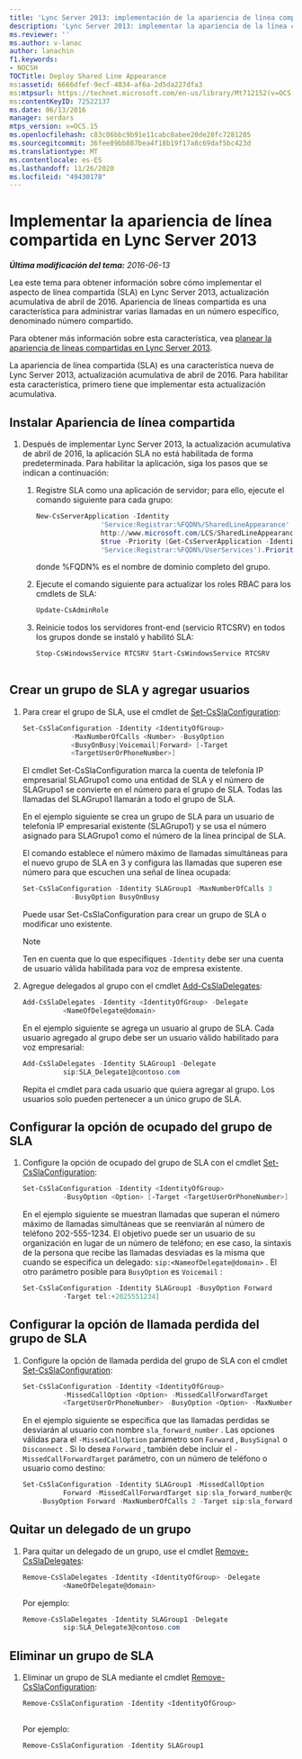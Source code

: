 ```yaml
---
title: 'Lync Server 2013: implementación de la apariencia de línea compartida'
description: 'Lync Server 2013: implementar la apariencia de la línea compartida.'
ms.reviewer: ''
ms.author: v-lanac
author: lanachin
f1.keywords:
- NOCSH
TOCTitle: Deploy Shared Line Appearance
ms:assetid: 6666dfef-9ecf-4834-af6a-2d5da227dfa3
ms:mtpsurl: https://technet.microsoft.com/en-us/library/Mt712152(v=OCS.15)
ms:contentKeyID: 72522137
ms.date: 06/13/2016
manager: serdars
mtps_version: v=OCS.15
ms.openlocfilehash: c83c06bbc9b91e11cabc0abee20de28fc7281205
ms.sourcegitcommit: 36fee89bb887bea4f18b19f17a8c69daf5bc423d
ms.translationtype: MT
ms.contentlocale: es-ES
ms.lasthandoff: 11/26/2020
ms.locfileid: "49430178"
---
```

# <a name="deploy-shared-line-appearance-in-lync-server-2013"></a>Implementar la apariencia de línea compartida en Lync Server 2013

<div data-xmlns="http://www.w3.org/1999/xhtml">

<div class="topic" data-xmlns="http://www.w3.org/1999/xhtml" data-msxsl="urn:schemas-microsoft-com:xslt" data-cs="https://msdn.microsoft.com/">

<div data-asp="https://msdn2.microsoft.com/asp">



</div>

<div id="mainSection">

<div id="mainBody">

<span> </span>

_**Última modificación del tema:** 2016-06-13_

Lea este tema para obtener información sobre cómo implementar el aspecto de línea compartida (SLA) en Lync Server 2013, actualización acumulativa de abril de 2016. Apariencia de líneas compartida es una característica para administrar varias llamadas en un número específico, denominado número compartido.

Para obtener más información sobre esta característica, vea [planear la apariencia de líneas compartidas en Lync Server 2013](lync-server-2013-plan-for-shared-line-appearance.md).

La apariencia de línea compartida (SLA) es una característica nueva de Lync Server 2013, actualización acumulativa de abril de 2016. Para habilitar esta característica, primero tiene que implementar esta actualización acumulativa.

<div>

## <a name="install-shared-line-appearance"></a>Instalar Apariencia de línea compartida

1.  Después de implementar Lync Server 2013, la actualización acumulativa de abril de 2016, la aplicación SLA no está habilitada de forma predeterminada. Para habilitar la aplicación, siga los pasos que se indican a continuación:
    
    1.  Registre SLA como una aplicación de servidor; para ello, ejecute el comando siguiente para cada grupo:
        ```powershell
        New-CsServerApplication -Identity
                        'Service:Registrar:%FQDN%/SharedLineAppearance' -Uri
                        http://www.microsoft.com/LCS/SharedLineAppearance -Critical $false -Enabled
                        $true -Priority (Get-CsServerApplication -Identity
                        'Service:Registrar:%FQDN%/UserServices').Priority 
        ```
        donde %FQDN% es el nombre de dominio completo del grupo.
    
    2.  Ejecute el comando siguiente para actualizar los roles RBAC para los cmdlets de SLA:
        ```powershell
        Update-CsAdminRole 
        ```
    3.  Reinicie todos los servidores front-end (servicio RTCSRV) en todos los grupos donde se instaló y habilitó SLA:
        
        ```powershell 
        Stop-CsWindowsService RTCSRV Start-CsWindowsService RTCSRV
                        
        ```

</div>

<div>

## <a name="create-an-sla-group-and-add-users-to-it"></a>Crear un grupo de SLA y agregar usuarios

1.  Para crear el grupo de SLA, use el cmdlet de [Set-CsSlaConfiguration](https://docs.microsoft.com/powershell/module/skype/set-csslaconfiguration):
    ```powershell
    Set-CsSlaConfiguration -Identity <IdentityOfGroup>
                -MaxNumberOfCalls <Number> -BusyOption
                <BusyOnBusy|Voicemail|Forward> [-Target
                <TargetUserOrPhoneNumber>]
    ```
    El cmdlet Set-CsSlaConfiguration marca la cuenta de telefonía IP empresarial SLAGrupo1 como una entidad de SLA y el número de SLAGrupo1 se convierte en el número para el grupo de SLA. Todas las llamadas del SLAGrupo1 llamarán a todo el grupo de SLA.
    
    En el ejemplo siguiente se crea un grupo de SLA para un usuario de telefonía IP empresarial existente (SLAGrupo1) y se usa el número asignado para SLAGrupo1 como el número de la línea principal de SLA.
    
    El comando establece el número máximo de llamadas simultáneas para el nuevo grupo de SLA en 3 y configura las llamadas que superen ese número para que escuchen una señal de línea ocupada:
    ```powershell
    Set-CsSlaConfiguration -Identity SLAGroup1 -MaxNumberOfCalls 3
                -BusyOption BusyOnBusy
    ```
    Puede usar Set-CsSlaConfiguration para crear un grupo de SLA o modificar uno existente.
    
    <div>
    

    > [!NOTE]  
    > Ten en cuenta que lo que especifiques <CODE>-Identity</CODE> debe ser una cuenta de usuario válida habilitada para voz de empresa existente.

    
    </div>

2.  Agregue delegados al grupo con el cmdlet [Add-CsSlaDelegates](https://docs.microsoft.com/powershell/module/skype/add-cssladelegates):
    ```powershell
    Add-CsSlaDelegates -Identity <IdentityOfGroup> -Delegate
              <NameOfDelegate@domain>
    ```
    En el ejemplo siguiente se agrega un usuario al grupo de SLA. Cada usuario agregado al grupo debe ser un usuario válido habilitado para voz empresarial:
    ```powershell
    Add-CsSlaDelegates -Identity SLAGroup1 -Delegate
              sip:SLA_Delegate1@contoso.com
    ```
    Repita el cmdlet para cada usuario que quiera agregar al grupo. Los usuarios solo pueden pertenecer a un único grupo de SLA.

</div>

<div>

## <a name="configure-the-sla-group-busy-option"></a>Configurar la opción de ocupado del grupo de SLA

1.  Configure la opción de ocupado del grupo de SLA con el cmdlet [Set-CsSlaConfiguration](https://docs.microsoft.com/powershell/module/skype/set-csslaconfiguration):
    ```powershell
    Set-CsSlaConfiguration -Identity <IdentityOfGroup>
              -BusyOption <Option> [-Target <TargetUserOrPhoneNumber>]
    ```
    En el ejemplo siguiente se muestran llamadas que superan el número máximo de llamadas simultáneas que se reenviarán al número de teléfono 202-555-1234. El objetivo puede ser un usuario de su organización en lugar de un número de teléfono; en ese caso, la sintaxis de la persona que recibe las llamadas desviadas es la misma que cuando se especifica un delegado: `sip:<NameofDelegate@domain>` . El otro parámetro posible para `BusyOption` es `Voicemail` :
    ```powershell
    Set-CsSlaConfiguration -Identity SLAGroup1 -BusyOption Forward
              -Target tel:+2025551234]
    ```
</div>

<div>

## <a name="configure-the-sla-group-missed-call-option"></a>Configurar la opción de llamada perdida del grupo de SLA

1.  Configure la opción de llamada perdida del grupo de SLA con el cmdlet [Set-CsSlaConfiguration](https://docs.microsoft.com/powershell/module/skype/set-csslaconfiguration):
    ```powershell
    Set-CsSlaConfiguration -Identity <IdentityOfGroup> 
              -MissedCallOption <Option> -MissedCallForwardTarget
              <TargetUserOrPhoneNumber> -BusyOption <Option> -MaxNumberofCalls <#> -Target [Target]
    ```
    En el ejemplo siguiente se especifica que las llamadas perdidas se desviarán al usuario con nombre `sla_forward_number` . Las opciones válidas para el `-MissedCallOption` parámetro son `Forward` , `BusySignal` o `Disconnect` . Si lo desea `Forward` , también debe incluir el `-MissedCallForwardTarget` parámetro, con un número de teléfono o usuario como destino:
    ```powershell
    Set-CsSlaConfiguration -Identity SLAGroup1 -MissedCallOption
              Forward -MissedCallForwardTarget sip:sla_forward_number@contoso.com 
        -BusyOption Forward -MaxNumberOfCalls 2 -Target sip:sla_forward_number@contoso.com 
    ```
</div>

<div>

## <a name="remove-a-delegate-from-a-group"></a>Quitar un delegado de un grupo

1.  Para quitar un delegado de un grupo, use el cmdlet [Remove-CsSlaDelegates](https://docs.microsoft.com/powershell/module/skype/remove-cssladelegates):
    ```powershell
    Remove-CsSlaDelegates -Identity <IdentityOfGroup> -Delegate
              <NameOfDelegate@domain>
    ```
    Por ejemplo:
    ```powershell
    Remove-CsSlaDelegates -Identity SLAGroup1 -Delegate
              sip:SLA_Delegate3@contoso.com
    ```
</div>

<div>

## <a name="delete-an-sla-group"></a>Eliminar un grupo de SLA

1.  Eliminar un grupo de SLA mediante el cmdlet [Remove-CsSlaConfiguration](https://docs.microsoft.com/powershell/module/skype/remove-csslaconfiguration?view=skype-ps):
    
    ```powershell
    Remove-CsSlaConfiguration -Identity <IdentityOfGroup>
              
    ```
    
    Por ejemplo:
    ```powershell
    Remove-CsSlaConfiguration -Identity SLAGroup1 
    ```
</div>

</div>

<span> </span>

</div>

</div>

</div>

